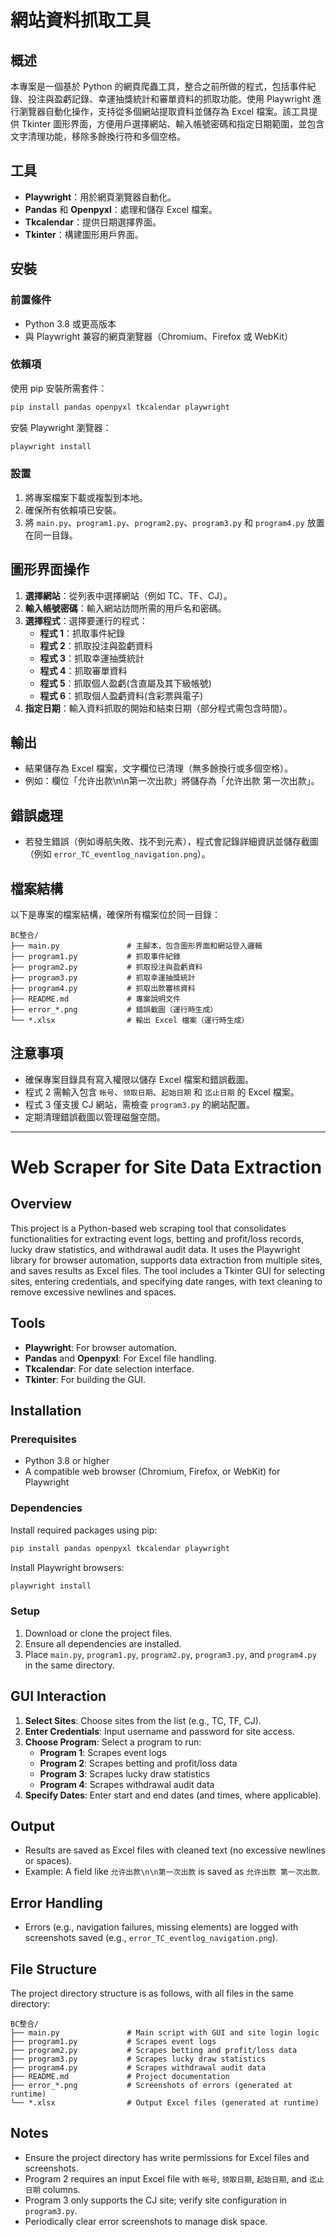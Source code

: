 # 網站資料抓取工具

## 概述

本專案是一個基於 Python 的網頁爬蟲工具，整合之前所做的程式，包括事件紀錄、投注與盈虧記錄、幸運抽獎統計和審單資料的抓取功能。使用 Playwright 進行瀏覽器自動化操作，支持從多個網站提取資料並儲存為 Excel 檔案。該工具提供 Tkinter 圖形界面，方便用戶選擇網站、輸入帳號密碼和指定日期範圍，並包含文字清理功能，移除多餘換行符和多個空格。

## 工具

- **Playwright**：用於網頁瀏覽器自動化。
- **Pandas** 和 **Openpyxl**：處理和儲存 Excel 檔案。
- **Tkcalendar**：提供日期選擇界面。
- **Tkinter**：構建圖形用戶界面。

## 安裝

### 前置條件

- Python 3.8 或更高版本
- 與 Playwright 兼容的網頁瀏覽器（Chromium、Firefox 或 WebKit）

### 依賴項

使用 pip 安裝所需套件：

```bash
pip install pandas openpyxl tkcalendar playwright
```

安裝 Playwright 瀏覽器：

```bash
playwright install
```

### 設置

1. 將專案檔案下載或複製到本地。
2. 確保所有依賴項已安裝。
3. 將 `main.py`、`program1.py`、`program2.py`、`program3.py` 和 `program4.py` 放置在同一目錄。

## 圖形界面操作

1. **選擇網站**：從列表中選擇網站（例如 TC、TF、CJ）。
2. **輸入帳號密碼**：輸入網站訪問所需的用戶名和密碼。
3. **選擇程式**：選擇要運行的程式：
   - **程式 1**：抓取事件紀錄
   - **程式 2**：抓取投注與盈虧資料
   - **程式 3**：抓取幸運抽獎統計
   - **程式 4**：抓取審單資料
   - **程式 5**：抓取個人盈虧(含直屬及其下級帳號)
   - **程式 6**：抓取個人盈虧資料(含彩票與電子)
4. **指定日期**：輸入資料抓取的開始和結束日期（部分程式需包含時間）。

## 輸出

- 結果儲存為 Excel 檔案，文字欄位已清理（無多餘換行或多個空格）。
- 例如：欄位「允许出款\n\n第一次出款」將儲存為「允许出款 第一次出款」。

## 錯誤處理

- 若發生錯誤（例如導航失敗、找不到元素），程式會記錄詳細資訊並儲存截圖（例如 `error_TC_eventlog_navigation.png`）。

## 檔案結構

以下是專案的檔案結構，確保所有檔案位於同一目錄：

```plaintext
BC整合/
├── main.py               # 主腳本，包含圖形界面和網站登入邏輯
├── program1.py           # 抓取事件紀錄
├── program2.py           # 抓取投注與盈虧資料
├── program3.py           # 抓取幸運抽獎統計
├── program4.py           # 抓取出款審核資料
├── README.md             # 專案說明文件
├── error_*.png           # 錯誤截圖（運行時生成）
└── *.xlsx                # 輸出 Excel 檔案（運行時生成）
```

## 注意事項

- 確保專案目錄具有寫入權限以儲存 Excel 檔案和錯誤截圖。
- 程式 2 需輸入包含 `帐号`、`领取日期`、`起始日期` 和 `迄止日期` 的 Excel 檔案。
- 程式 3 僅支援 CJ 網站，需檢查 `program3.py` 的網站配置。
- 定期清理錯誤截圖以管理磁盤空間。


---

# Web Scraper for Site Data Extraction

## Overview

This project is a Python-based web scraping tool that consolidates functionalities for extracting event logs, betting and profit/loss records, lucky draw statistics, and withdrawal audit data. It uses the Playwright library for browser automation, supports data extraction from multiple sites, and saves results as Excel files. The tool includes a Tkinter GUI for selecting sites, entering credentials, and specifying date ranges, with text cleaning to remove excessive newlines and spaces.

## Tools

- **Playwright**: For browser automation.
- **Pandas** and **Openpyxl**: For Excel file handling.
- **Tkcalendar**: For date selection interface.
- **Tkinter**: For building the GUI.

## Installation

### Prerequisites

- Python 3.8 or higher
- A compatible web browser (Chromium, Firefox, or WebKit) for Playwright

### Dependencies

Install required packages using pip:

```bash
pip install pandas openpyxl tkcalendar playwright
```

Install Playwright browsers:

```bash
playwright install
```

### Setup

1. Download or clone the project files.
2. Ensure all dependencies are installed.
3. Place `main.py`, `program1.py`, `program2.py`, `program3.py`, and `program4.py` in the same directory.

## GUI Interaction

1. **Select Sites**: Choose sites from the list (e.g., TC, TF, CJ).
2. **Enter Credentials**: Input username and password for site access.
3. **Choose Program**: Select a program to run:
   - **Program 1**: Scrapes event logs
   - **Program 2**: Scrapes betting and profit/loss data
   - **Program 3**: Scrapes lucky draw statistics
   - **Program 4**: Scrapes withdrawal audit data
4. **Specify Dates**: Enter start and end dates (and times, where applicable).

## Output

- Results are saved as Excel files with cleaned text (no excessive newlines or spaces).
- Example: A field like `允许出款\n\n第一次出款` is saved as `允许出款 第一次出款`.

## Error Handling

- Errors (e.g., navigation failures, missing elements) are logged with screenshots saved (e.g., `error_TC_eventlog_navigation.png`).

## File Structure

The project directory structure is as follows, with all files in the same directory:

```plaintext
BC整合/
├── main.py               # Main script with GUI and site login logic
├── program1.py           # Scrapes event logs
├── program2.py           # Scrapes betting and profit/loss data
├── program3.py           # Scrapes lucky draw statistics
├── program4.py           # Scrapes withdrawal audit data
├── README.md             # Project documentation
├── error_*.png           # Screenshots of errors (generated at runtime)
└── *.xlsx                # Output Excel files (generated at runtime)
```

## Notes

- Ensure the project directory has write permissions for Excel files and screenshots.
- Program 2 requires an input Excel file with `帐号`, `领取日期`, `起始日期`, and `迄止日期` columns.
- Program 3 only supports the CJ site; verify site configuration in `program3.py`.
- Periodically clear error screenshots to manage disk space.
